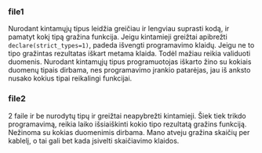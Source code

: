 ### file1
Nurodant kintamųjų tipus leidžia greičiau ir lengviau suprasti kodą, ir pamatyt kokį tipą gražina funkcija. 
Jeigu kintamieji greižtai apibrežti `declare(strict_types=1)`, padeda išvengti programavimo klaidų. 
Jeigu ne to tipo gražintas rezultatas iškart metama klaida. Todėl mažiau reikia validuoti duomenis.
Nurodant kintamųjų tipus programuotojas iškarto žino su kokiais duomenų tipais dirbama, nes programavimo įrankio patarėjas, jau iš anksto nusako kokius tipai reikalingi funkcijai.

### file2
2 faile ir be nurodytų tipų ir greižtai neapybrežti kintamieji. 
Šiek tiek trikdo programavimą, reikia laiko išsiaiškinti kokio tipo rezultatą gražins funkciją. Nežinoma su kokias duomenimis dirbama. 
Mano atveju gražina skaičių per kablelį, o tai gali bet kada įsivelti skaičiavimo klaidos.